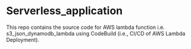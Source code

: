# Serverless_application
This repo contains the source code for AWS lambda function i.e. s3_json_dynamodb_lambda using CodeBuild (i.e., CI/CD of AWS Lambda Deployment).
